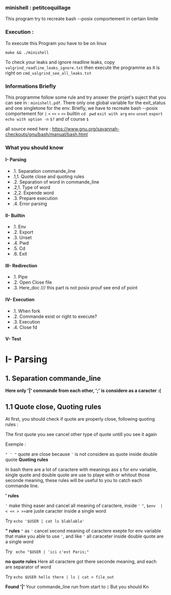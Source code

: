 
### minishell : petitcoquillage 

This program try to recreate bash --posix comportement in certain limite

### Execution :
To execute this Program you have to be on linux 
```
make && ./minishell
```
To check your leaks and ignore readline leaks, copy ```valgrind_readline_leaks_ignore.txt``` then execute the programme as it is right on ```cmd_valgrind_see_all_leaks.txt``` 

### Informations Briefly
This programme follow some rule and try answer the projet's suject that you can see in : ```minishell.pdf```.
There only one global variable for the exit_status and one singletone for the env.
Briefly, we have to recreate bash --posix comportement for ```|``` ```<``` ```<<``` ```>``` ```>>``` builtin ```cd ``` ```pwd``` ```exit with arg``` ```env``` ```unset``` ```export``` ```echo with option -n``` ```$?``` and of course ```$```

all source need here :
https://www.gnu.org/savannah-checkouts/gnu/bash/manual/bash.html

### What you should know
#### I- Parsing
- .1. Separation commande_line
- .1,1. Quote close and quoting rules
- .2. Separation of word in commande_line
- .2,1. Type of word
- .2,2. Expende word
- .3. Prepare execution
- .4. Error parsing

#### II- Builtin
- .1. Env
- .2. Export
- .3. Unset
- .4. Pwd
- .5. Cd
- .6. Exit

#### III- Redirection
- .1. Pipe
- .2. Open Close file
- .3. Here_doc /// this part is not posix prouf see end of point
 
#### IV- Execution
- .1. When fork
- .2. Commande exist or right to execute?
- .3. Execution
- .4. Close fd
 
#### V- Test

# I- Parsing
## 1. Separation commande_line
**Here only '|' commande from each other, ';' is considere as a caracter :(**
## 1.1 Quote close, Quoting rules
At first, you should check if quote are properly close, following quoting rules :

The first quote you see cancel other type of quote untill you see it again 

Exemple :

```" ' "``` quote are close because ```'``` is not considere as quote inside double quote
**Quoting rules**

In bash there are a lot of caractere with meanings ass ```$``` for env variable, single quote and double quote are use to playe with or whitout those seconde meaning, these rules will be useful to you to catch each commande line.

**' rules**

```'``` make thing easer and cancel all meaning of caractere, inside ```'``` ```"```, ```$env``` ``` ``` ```|``` ```< << > >>```are juste caracter inside a single word

Try ```echo '$USER | cat ls blablabla'```

**" rules**
```"``` as ```'``` cancel second meaning of caractere exepte for env variable that make you able to use ```'```, and like ```'``` all caraceter inside double quote are a single word

Try ``` echo "$USER | 'ici c'est Paris;"```

**no quote rules**
Here all caractere got there seconde meaning, and each ``` ``` are separator of word

Try ```echo $USER hello there | ls | cat > file_out```



**Found '|'**
Your commande_line run from start to ```|```
But you should Kn
